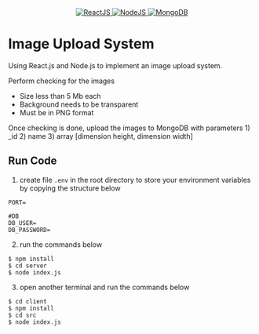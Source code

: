 <div align="center">
  
  <a href="https://jquery.com">
    <img src="https://img.shields.io/badge/React-0769AD?style=for-the-badge&logo=react&logoColor=sky" alt="ReactJS">
  </a>
  <a href="https://nodejs.org/en">
    <img src="https://img.shields.io/badge/Node.js-green?style=for-the-badge&logo=node.js&logoColor=white" alt="NodeJS">
  </a>
  <a href="https://www.mongodb.com/">
    <img src="https://img.shields.io/badge/MongoDB-0A3C27?style=for-the-badge&logo=mongodb" alt="MongoDB">
  </a>
</div>

# Image Upload System
Using React.js and Node.js to implement an image upload system.

Perform checking for the images
<ul>
  <li>Size less than 5 Mb each</li>
  <li>Background needs to be transparent</li>
  <li>Must be in PNG format</li>
</ul> 
Once checking is done, upload the images to MongoDB with parameters 1) _id 2) name 3) array [dimension height, dimension width]



## Run Code
1. create file `.env` in the root directory to store your environment variables by copying the structure below
```
PORT=

#DB
DB_USER=
DB_PASSWORD=
```
2. run the commands below
```
$ npm install
$ cd server
$ node index.js
```
3. open another terminal and run the commands below
```
$ cd client
$ npm install
$ cd src
$ node index.js
```
